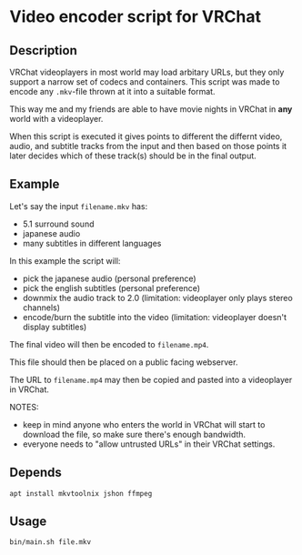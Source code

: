 Video encoder script for VRChat
===============================

Description
-----------
VRChat videoplayers in most world may load arbitary URLs, but they only support a narrow set of codecs and containers. This script was made to encode any `.mkv`-file thrown at it into a suitable format.

This way me and my friends are able to have movie nights in VRChat in **any** world with a videoplayer.

When this script is executed it gives points to different the differnt video, audio, and subtitle tracks from the input and then based on those points it later decides which of these track(s) should be in the final output.

Example
-------
Let's say the input `filename.mkv` has:

- 5.1 surround sound
- japanese audio
- many subtitles in different languages

In this example the script will:

- pick the japanese audio (personal preference)
- pick the english subtitles (personal preference)
- downmix the audio track to 2.0 (limitation: videoplayer only plays stereo channels)
- encode/burn the subtitle into the video (limitation: videoplayer doesn't display subtitles)

The final video will then be encoded to `filename.mp4`.

This file should then be placed on a public facing webserver.

The URL to `filename.mp4` may then be copied and pasted into a videoplayer in VRChat.

NOTES:
- keep in mind anyone who enters the world in VRChat will start to download the file, so make sure there's enough bandwidth.
- everyone needs to "allow untrusted URLs" in their VRChat settings.

Depends
-------

    apt install mkvtoolnix jshon ffmpeg

Usage
-----

    bin/main.sh file.mkv

